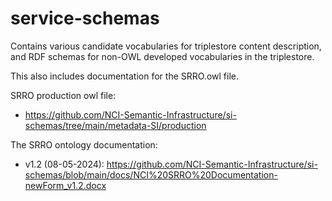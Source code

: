 # service-schemas
Contains various candidate vocabularies for triplestore content description, and RDF schemas for non-OWL developed vocabularies in the triplestore.

This also includes documentation for the SRRO.owl file.

SRRO production owl file:
- https://github.com/NCI-Semantic-Infrastructure/si-schemas/tree/main/metadata-SI/production
  
The SRRO ontology documentation:
- v1.2 (08-05-2024): https://github.com/NCI-Semantic-Infrastructure/si-schemas/blob/main/docs/NCI%20SRRO%20Documentation-newForm_v1.2.docx 
  
